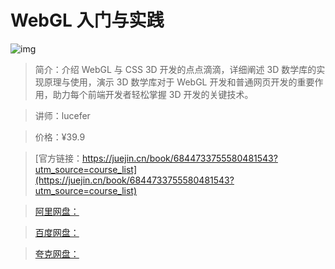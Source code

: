 # WebGL 入门与实践

![img](../../assets/16922d6d22ff1458~tplv-t2oaga2asx-no-mark:280:280:200:280.png)

> 简介：介绍 WebGL 与 CSS 3D 开发的点点滴滴，详细阐述 3D 数学库的实现原理与使用，演示 3D 数学库对于 WebGL 开发和普通网页开发的重要作用，助力每个前端开发者轻松掌握 3D 开发的关键技术。

> 讲师：lucefer

> 价格：¥39.9

> [官方链接：https://juejin.cn/book/6844733755580481543?utm_source=course_list](https://juejin.cn/book/6844733755580481543?utm_source=course_list)

> [阿里网盘：]()

> [百度网盘：]()

> [夸克网盘：]()
